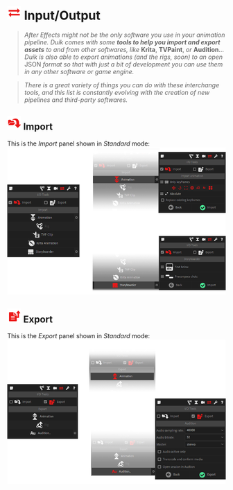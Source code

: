# ![Import Export Icon](img\duik-icons\io-icon-r.png) Input/Output

> _After Effects might not be the only software you use in your animation pipeline. Duik comes with some **tools to help you import and export assets** to and from other softwares, like_ **Krita**, **TVPaint**, _or_ **Audition**... _Duik is also able to export animations (and the rigs, soon) to an open_ JSON _format so that with just a bit of development you can use them in any other software or game engine._

> _There is a great variety of things you can do with these interchange tools, and this list is constantly evolving with the creation of new pipelines and third-party softwares._

## ![Import Icon](img\duik-icons\import-icon-r.png) Import

This is the *Import* panel shown in *Standard* mode:  
![io panel](img\duik-screenshots\S-IOTools\Import\Import-allpanels.png)

## ![Export Icon](img\duik-icons\export-icon-r.png) Export

This is the *Export* panel shown in *Standard* mode:  
![io panel](img\duik-screenshots\S-IOTools\Export\Export-allpanels.png)
